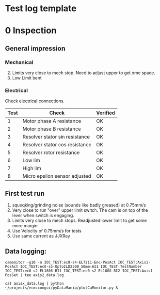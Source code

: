 # Test log template

# 0 Inspection

## General impression

### Mechanical
2. Limits very close to mech stop. Need to adjust upper to get ome space.
5. Low Limit bent


### Electrical
Check electrical connections.

Test | Check| Verified| 
--- | --- | --- |
1  | Motor phase A resistance | OK
2  | Motor phase B resistance | OK
3  | Resolver stator sin resistance | OK
4  | Resolver stator cos resistance | OK
5  | Resolver rotor resistance | OK
6  | Low lim | OK
7  | High lim | OK
8  | Micro epsilon sensor adjusted | OK

## First test run
1.  squeqking/grinding noise (sounds like badly greased) at 0.75mm/s
2. Very close to run "over" upper limit switch. The cam is on top of the lever when switch is engaging.
2. Limits very close to mech stops. Readjusted lower limit to get some more margin
3. Use Velocity of 0.75mm/s for tests
4. Use same current as JJXRay


## Data logging:
```
camonitor -g10 -n IOC_TEST:ec0-s4-EL7211-Enc-PosAct IOC_TEST:Axis1-PosAct IOC_TEST:ec0-s5-OptoILD2300_50mm-AI1 IOC_TEST:TestNumber IOC_TEST:ec0-s2-EL1808-BI1 IOC_TEST:ec0-s2-EL1808-BI2 IOC_TEST:Axis1-PosSet | tee axis2_data.log

cat axisx_data.log | python ~/projects/ecmccomgui/pyDataManip/plotCaMonitor.py &
```

